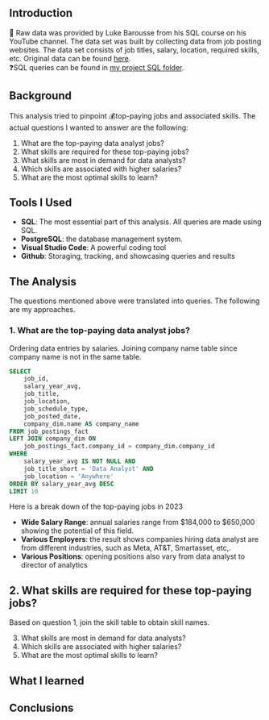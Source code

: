 ## Introduction
💁 Raw data was provided by Luke Barousse from his SQL course on his YouTube channel. The data set was built by collecting
data from job posting websites. The data set consists of job titles, salary, location, required skills, etc. Original data can be found [here](https://www.lukebarousse.com/sql). <br/>
❓SQL queries can be found in [my project SQL folder](https://github.com/cybernewbee/Luke-SQL-Course-Advanced/tree/master/project_sql). 
## Background
This analysis tried to pinpoint 💰top-paying jobs and associated skills. The actual questions I wanted to answer are the following: <br/>
1. What are the top-paying data analyst jobs? 
2. What skills are required for these top-paying jobs?
3. What skills are most in demand for data analysts?
4. Which skills are associated with higher salaries?
5. What are the most optimal skills to learn?
## Tools I Used
- **SQL**: The most essential part of this analysis. All queries are made using SQL.
- **PostgreSQL**: the database management system.
- **Visual Studio Code**: A powerful coding tool
- **Github**: Storaging, tracking, and showcasing queries and results
## The Analysis
The questions mentioned above were translated into queries. The following are my approaches.
### 1. What are the top-paying data analyst jobs? 
Ordering data entries by salaries. Joining company name table since company name is not in the same table.
```sql
SELECT
    job_id,
    salary_year_avg,
    job_title,
    job_location,
    job_schedule_type,
    job_posted_date,
    company_dim.name AS company_name
FROM job_postings_fact
LEFT JOIN company_dim ON
    job_postings_fact.company_id = company_dim.company_id
WHERE 
    salary_year_avg IS NOT NULL AND
    job_title_short = 'Data Analyst' AND
    job_location = 'Anywhere'
ORDER BY salary_year_avg DESC
LIMIT 10
```
Here is a break down of the top-paying jobs in 2023
- **Wide Salary Range**: annual salaries range from $184,000 to $650,000 showing the potential of this field.
- **Various Employers**: the result shows companies hiring data analyst are from different industries, such as Meta, AT&T, Smartasset, etc,.
- **Various Positions**: opening positions also vary from data analyst to director of analytics

## 2. What skills are required for these top-paying jobs?
Based on question 1, join the skill table to obtain skill names.

3. What skills are most in demand for data analysts?
4. Which skills are associated with higher salaries?
5. What are the most optimal skills to learn?
## What I learned
## Conclusions 
